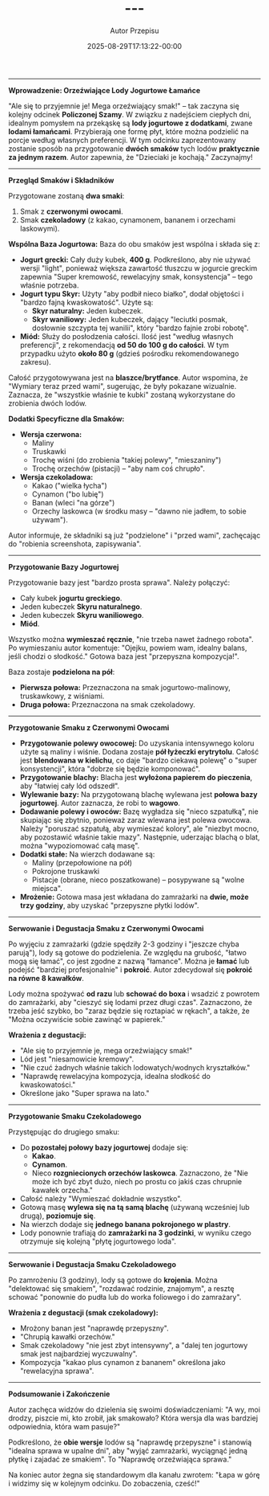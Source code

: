 ﻿---
draft: true
title: "---"
author: "Autor Przepisu"
recipe_image: images/recipe-headers/default.avif
date: 2025-08-29T17:13:22-00:00
categories: ["do-kategoryzacji"]
tags: ["draft"]
tagline: "Przepis do sformatowania"
servings: 4
prep_time: 15
cook: true
cook_time: 30
calories: 300
protein: 20
fat: 10
carbohydrate: 25
---
---

**Wprowadzenie: Orzeźwiające Lody Jogurtowe Łamańce**

"Ale się to przyjemnie je! Mega orzeźwiający smak!" – tak zaczyna się kolejny odcinek **Policzonej Szamy**. W związku z nadejściem ciepłych dni, idealnym pomysłem na przekąskę są **lody jogurtowe z dodatkami**, zwane **lodami łamańcami**. Przybierają one formę płyt, które można podzielić na porcje według własnych preferencji. W tym odcinku zaprezentowany zostanie sposób na przygotowanie **dwóch smaków** tych lodów **praktycznie za jednym razem**. Autor zapewnia, że "Dzieciaki je kochają." Zaczynajmy!

---

**Przegląd Smaków i Składników**

Przygotowane zostaną **dwa smaki**:
1.  Smak z **czerwonymi owocami**.
2.  Smak **czekoladowy** (z kakao, cynamonem, bananem i orzechami laskowymi).

**Wspólna Baza Jogurtowa:**
Baza do obu smaków jest wspólna i składa się z:
*   **Jogurt grecki:** Cały duży kubek, **400 g**. Podkreślono, aby nie używać wersji "light", ponieważ większa zawartość tłuszczu w jogurcie greckim zapewnia "Super kremowość, rewelacyjny smak, konsystencja" – tego właśnie potrzeba.
*   **Jogurt typu Skyr:** Użyty "aby podbił nieco białko", dodał objętości i "bardzo fajną kwaskowatość". Użyte są:
    *   **Skyr naturalny:** Jeden kubeczek.
    *   **Skyr waniliowy:** Jeden kubeczek, dający "leciutki posmak, dosłownie szczypta tej wanilii", który "bardzo fajnie zrobi robotę".
*   **Miód:** Służy do posłodzenia całości. Ilość jest "według własnych preferencji", z rekomendacją **od 50 do 100 g do całości**. W tym przypadku użyto **około 80 g** (gdzieś pośrodku rekomendowanego zakresu).

Całość przygotowywana jest na **blaszce/brytfance**. Autor wspomina, że "Wymiary teraz przed wami", sugerując, że były pokazane wizualnie. Zaznacza, że "wszystkie właśnie te kubki" zostaną wykorzystane do zrobienia dwóch lodów.

**Dodatki Specyficzne dla Smaków:**
*   **Wersja czerwona:**
    *   Maliny
    *   Truskawki
    *   Trochę wiśni (do zrobienia "takiej polewy", "mieszaniny")
    *   Trochę orzechów (pistacji) – "aby nam coś chrupło".
*   **Wersja czekoladowa:**
    *   Kakao ("wielka łycha")
    *   Cynamon ("bo lubię")
    *   Banan (wleci "na górze")
    *   Orzechy laskowca (w środku masy – "dawno nie jadłem, to sobie używam").

Autor informuje, że składniki są już "podzielone" i "przed wami", zachęcając do "robienia screenshota, zapisywania".

---

**Przygotowanie Bazy Jogurtowej**

Przygotowanie bazy jest "bardzo prosta sprawa". Należy połączyć:
*   Cały kubek **jogurtu greckiego**.
*   Jeden kubeczek **Skyru naturalnego**.
*   Jeden kubeczek **Skyru waniliowego**.
*   **Miód**.

Wszystko można **wymieszać ręcznie**, "nie trzeba nawet żadnego robota". Po wymieszaniu autor komentuje: "Ojejku, powiem wam, idealny balans, jeśli chodzi o słodkość." Gotowa baza jest "przepyszna kompozycja!".

Baza zostaje **podzielona na pół**:
*   **Pierwsza połowa:** Przeznaczona na smak jogurtowo-malinowy, truskawkowy, z wiśniami.
*   **Druga połowa:** Przeznaczona na smak czekoladowy.

---

**Przygotowanie Smaku z Czerwonymi Owocami**

*   **Przygotowanie polewy owocowej:** Do uzyskania intensywnego koloru użyte są maliny i wiśnie. Dodana zostaje **pół łyżeczki erytrytolu**. Całość jest **blendowana w kielichu**, co daje "bardzo ciekawą polewę" o "super konsystencji", która "dobrze się będzie komponować".
*   **Przygotowanie blachy:** Blacha jest **wyłożona papierem do pieczenia**, aby "łatwiej cały lód odszedł".
*   **Wylewanie bazy:** Na przygotowaną blachę wylewana jest **połowa bazy jogurtowej**. Autor zaznacza, że robi to **wagowo**.
*   **Dodawanie polewy i owoców:** Bazę wygładza się "nieco szpatułką", nie skupiając się zbytnio, ponieważ zaraz wlewana jest polewa owocowa. Należy "poruszać szpatułą, aby wymieszać kolory", ale "niezbyt mocno, aby pozostawić właśnie takie mazy". Następnie, uderzając blachą o blat, można "wypoziomować całą masę".
*   **Dodatki stałe:** Na wierzch dodawane są:
    *   Maliny (przepołowione na pół)
    *   Pokrojone truskawki
    *   Pistacje (obrane, nieco poszatkowane) – posypywane są "wolne miejsca".
*   **Mrożenie:** Gotowa masa jest wkładana do zamrażarki na **dwie, może trzy godziny**, aby uzyskać "przepyszne płytki lodów".

---

**Serwowanie i Degustacja Smaku z Czerwonymi Owocami**

Po wyjęciu z zamrażarki (gdzie spędziły 2-3 godziny i "jeszcze chyba parują"), lody są gotowe do podzielenia. Ze względu na grubość, "łatwo mogą się łamać", co jest zgodne z nazwą "łamance". Można je **łamać** lub podejść "bardziej profesjonalnie" i **pokroić**. Autor zdecydował się **pokroić na równe 8 kawałków**.

Lody można spożywać **od razu** lub **schować do boxa** i wsadzić z powrotem do zamrażarki, aby "cieszyć się lodami przez długi czas". Zaznaczono, że trzeba jeść szybko, bo "zaraz będzie się roztapiać w rękach", a także, że "Można oczywiście sobie zawinąć w papierek."

**Wrażenia z degustacji:**
*   "Ale się to przyjemnie je, mega orzeźwiający smak!"
*   Lód jest "niesamowicie kremowy".
*   "Nie czuć żadnych właśnie takich lodowatych/wodnych kryształków."
*   "Naprawdę rewelacyjna kompozycja, idealna słodkość do kwaskowatości."
*   Określone jako "Super sprawa na lato."

---

**Przygotowanie Smaku Czekoladowego**

Przystępując do drugiego smaku:
*   Do **pozostałej połowy bazy jogurtowej** dodaje się:
    *   **Kakao**.
    *   **Cynamon**.
    *   Nieco **rozgniecionych orzechów laskowca**. Zaznaczono, że "Nie może ich być zbyt dużo, niech po prostu co jakiś czas chrupnie kawałek orzecha."
*   Całość należy "Wymieszać dokładnie wszystko".
*   Gotową masę **wylewa się na tą samą blachę** (używaną wcześniej lub drugą), **poziomuje się**.
*   Na wierzch dodaje się **jednego banana pokrojonego w plastry**.
*   Lody ponownie trafiają do **zamrażarki na 3 godzinki**, w wyniku czego otrzymuje się kolejną "płytę jogurtowego loda".

---

**Serwowanie i Degustacja Smaku Czekoladowego**

Po zamrożeniu (3 godziny), lody są gotowe do **krojenia**. Można "delektować się smakiem", "rozdawać rodzinie, znajomym", a resztę schować "ponownie do pudła lub do worka foliowego i do zamrażary".

**Wrażenia z degustacji (smak czekoladowy):**
*   Mrożony banan jest "naprawdę przepyszny".
*   "Chrupią kawałki orzechów."
*   Smak czekoladowy "nie jest zbyt intensywny", a "dalej ten jogurtowy smak jest najbardziej wyczuwalny".
*   Kompozycja "kakao plus cynamon z bananem" określona jako "rewelacyjna sprawa".

---

**Podsumowanie i Zakończenie**

Autor zachęca widzów do dzielenia się swoimi doświadczeniami: "A wy, moi drodzy, piszcie mi, kto zrobił, jak smakowało? Która wersja dla was bardziej odpowiednia, która wam pasuje?"

Podkreślono, że **obie wersje** lodów są "naprawdę przepyszne" i stanowią "idealna sprawa w upalne dni", aby "wyjąć zamrażarki, wyciągnąć jedną płytkę i zajadać ze smakiem". To "Naprawdę orzeźwiająca sprawa."

Na koniec autor żegna się standardowym dla kanału zwrotem: "Łapa w górę i widzimy się w kolejnym odcinku. Do zobaczenia, cześć!"